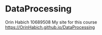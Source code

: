 # DataProcessing
Orin Habich
10689508
My site for this course
https://OrinHabich.github.io/DataProcessing

